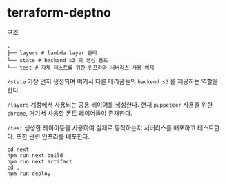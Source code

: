 # terraform-deptno

구조
```shell script
.
├── layers # lambda layer 관리
└── state # backend s3 의 생성 용도
└── test # 자체 테스트를 위한 인프라와 서버리스 사용 예제
```

`/state`
가장 먼저 생성되며 여기서 다른 테라폼들의 `backend s3` 를 제공하는 역할을 한다.

`/layers`
계정에서 사용되는 공용 레이어를 생성한다.
현재 `puppeteer` 사용을 위한 `chrome`, 거기서 사용할 폰트 레이어들이 존재한다.

`/test`
생성한 레이어등을 사용하여 실제로 동작하는지 서버리스를 배포하고 테스트한다.
또한 관련 인프라를 배포한다.

```shell script
cd next
npm run next.build
npm run next.artifact
cd ..
npm run deploy
```
